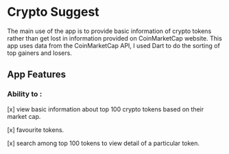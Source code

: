 # Crypto Suggest
The main use of the app is to provide basic information of crypto tokens rather than get lost in information provided on CoinMarketCap website.
This app uses data from the CoinMarketCap API, I used Dart to do the sorting of top gainers and losers.
 

## App Features
<h3>Ability to : </h3>
<p> [x] view basic information about top 100 crypto tokens based on their market cap.</p>
<p> [x] favourite tokens.</p>
<p> [x] search among top 100 tokens to view detail of a particular token. </p>
